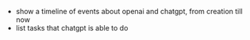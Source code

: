 - show a timeline of events about openai and chatgpt, from creation till now
- list tasks that chatgpt is able to do
